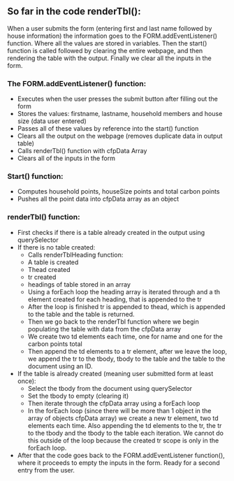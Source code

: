 ## So far in the code renderTbl():
When a user submits the form (entering first and last name followed by house information) the information goes to the FORM.addEventListener() function. 
Where all the values are stored in variables. Then the start() function is called
followed by clearing the entire webpage, and then rendering the table with the output. Finally we clear all the inputs in the form. 

### The FORM.addEventListener() function:
- Executes when the user presses the submit button after filling out the form
- Stores the values: firstname, lastname, household members and house size (data user entered)
- Passes all of these values by reference into the start() function
- Clears all the output on the webpage (removes duplicate data in output table)
- Calls renderTbl() function with cfpData Array
- Clears all of the inputs in the form

### Start() function:
- Computes household points, houseSize points and total carbon points
- Pushes all the point data into cfpData array as an object

### renderTbl() function:
- First checks if there is a table already created in the output using querySelector
- If there is no table created:
    - Calls renderTblHeading function:
    - A table is created
    - Thead created
    - tr created
    - headings of table stored in an array
    - Using a forEach loop the heading array is iterated through and a th element created for each heading, that is appended to the tr
    - After the loop is finished tr is appended to thead, which is appended to the table and the table is returned. 
    - Then we go back to the renderTbl function where we begin populating the table with data from the cfpData array
    - We create two td elements each time, one for name and one for the carbon points total
    - Then append the td elements to a tr element, after we leave the loop, we append the tr to the tbody, tbody to the table and the table to the document using an ID.
- If the table is already created (meaning user submitted form at least once):
    - Select the tbody from the document using querySelector
    - Set the tbody to empty (clearing it)
    - Then iterate through the cfpData array using a forEach loop
    - In the forEach loop (since there will be more than 1 object in the array of objects cfpData array) we create a new tr element, two td elements each time. Also appending the td elements to the tr, the tr to the tbody and the tbody to the table each iteration. We cannot do this outside of the loop because the created tr scope is only in the forEach loop. 
- After that the code goes back to the FORM.addEventListener function(), where it proceeds to empty the inputs in the form. Ready for a second entry from the user.


